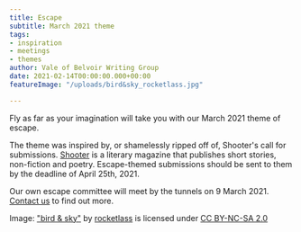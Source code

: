 ```yaml
---
title: Escape
subtitle: March 2021 theme
tags:
- inspiration
- meetings
- themes
author: Vale of Belvoir Writing Group
date: 2021-02-14T00:00:00.000+00:00
featureImage: "/uploads/bird&sky_rocketlass.jpg"

---
```

Fly as far as your imagination will take you with our March 2021 theme of escape.

The theme was inspired by, or shamelessly ripped off of, Shooter's call for submissions. [Shooter](https://shooterlitmag.com/submissions/) is a literary magazine that publishes short stories, non-fiction and poetry. Escape-themed submissions should be sent to them by the deadline of April 25th, 2021.

Our own escape committee will meet by the tunnels on 9 March 2021. [Contact us](https://belvoirwriting.co.uk/contact) to find out more.

Image: ["bird & sky"](https://www.flickr.com/photos/54688197@N00/6506016895) by [rocketlass](https://www.flickr.com/photos/54688197@N00) is licensed under [CC BY-NC-SA 2.0](https://creativecommons.org/licenses/by-nc-sa/2.0/?ref=ccsearch&atype=rich)